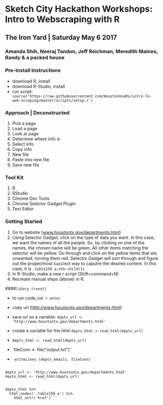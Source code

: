 # Sketch City Hackathon Workshops: Intro to Webscraping with R
## The Iron Yard | Saturday May 6 2017
### Amanda Shih, Neeraj Tandon, Jeff Reichman, Meredith Maines, Randy & a packed house

### Pre-Install Instructions
- download R, install
- download R-Studio, install
- run script: ` source('https://raw.githubusercontent.com/HoustonUseRs/intro-to-web-scraping/master/scripts/setup.r')`

### Approach | Deconstructed
1. Pick a page
2. Load a page
3. Look at page
4. Determine where info is
5. Select info
6. Copy info
7. New file
8. Paste into new file
9. Save new file

### Tool Kit
1. R
2. RStudio
3. Chrome Dev Tools
4. Chrome Selector Gadget Plugin
5. Text Editor


### Getting Started
1. Go to website (www.houstontx.gov/departments.html)
2. Using Selector Gadget, click on the type of data you want. In this case, we want the names of all the people. So, by clicking on one of the names, the chosen name will be green. All other items matching the selector will be yellow. Go through and click on the yellow items that are unwanted, turning them red. Selector Gadget will sort through and figure out the proper/most succinct way to caputre the desired content. In this case, it is `.table150 a:nth-child(1)` 
3. In R-Studio, make a new r script (Shift+command+N) 
4. Recreate manual steps (above) in R. 

####`libary (rvest)`

- to run code,`cmd + enter`
- copy url (http://www.houstontx.gov/departments.html) 
- save url as a variable: `depts_url <- 'http://www.houstontx.gov/departments.html'`
- create a variable for the html `depts_html <-read_html(depts_url)
`

- `depts_html <- read_html(depts_url)`

- `fileConn <- file("output.txt")'
- ` writeLines (depts_emails, fileConn)`

```library(rvest)

depts_url <- 'http://www.houstontx.gov/departments.html'
depts_html <- read_html(depts_url)


depts_html %>%
  html_nodes('.table150 a') %>%
    html_attr('href')```
